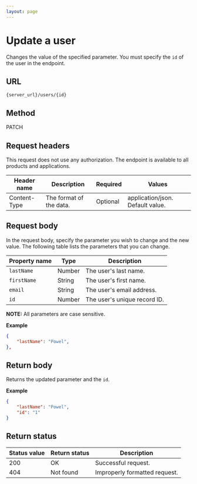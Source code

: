 ```yaml
---
layout: page
---
```

# Update a user

Changes the value of the specified parameter. You must specify the `id` of the user in the endpoint.

## URL

```shell
{server_url}/users/{id}
```

## Method

PATCH

## Request headers

This request does not use any authorization. The endpoint is available to all products and applications.

| Header name | Description | Required | Values |
| -------------- | ------ | ------------ |------------ |
| Content-Type | The format of the data. | Optional | application/json. Default value.  |

## Request body

In the request body, specify the parameter you wish to change and the new value. The following table lists the parameters that you can change.

| Property name | Type | Description |
| ------------- | ----------- | ----------- |
| `lastName` | Number | The user's last name. |
| `firstName` | String | The user's first name. |
| `email` | String | The user's email address.|
| `id` | Number | The user's unique record ID.|

**NOTE:** All parameters are case sensitive.

**Example**

```json
{
    "lastName": "Powel",
},
```

## Return body

Returns the updated parameter and the `id`.

**Example**

```json
{
    "lastName": "Powel",
    "id": "1"
}
```

## Return status

| Status value | Return status | Description |
| ------------- | ----------- | -----------|
| 200| OK| Successful request.|
| 404| Not found | Improperly formatted request.|
